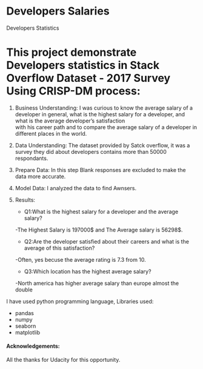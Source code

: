 # Developers Salaries
Developers Statistics


# This project demonstrate Developers statistics in Stack Overflow Dataset - 2017 Survey Using CRISP-DM process:

1. Business Understanding:
    I was curious to know the average salary of a developer in general, what is the highest salary for a developer, and what is the average developer’s satisfaction                
    with his career path and to compare the average salary of a developer in different places in the world.


2. Data Understanding:
    The dataset provided by Satck overflow, it was a survey they did about developers contains more than 50000 respondants.
     
 
 
3. Prepare Data:
    In this step Blank responses are excluded to make the data more accurate.
     


4. Model Data:
    I analyzed the data to find Awnsers.
    


5. Results:
    * Q1:What is the highest salary for a developer and the average salary?
    
    -The Highest Salary is 197000$ and The Average salary is 56298$.
    
    * Q2:Are the developer satisfied about their careers and what is the average of this satisfaction?
    
    -Often, yes becuse the average rating is 7.3 from 10.
    
    * Q3:Which location has the highest average salary?
    
    -North america has higher average salary than europe almost the double
   
   
I have used python programming language, Libraries used:
* pandas
* numpy
* seaborn
* matplotlib


#### Acknowledgements:
All the thanks for Udacity for this opportunity.
